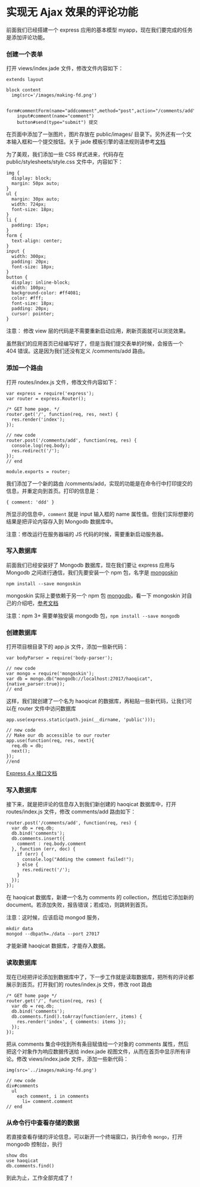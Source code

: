 # 实现无 Ajax 效果的评论功能 

前面我们已经搭建一个 express 应用的基本模型 myapp，现在我们要完成的任务是添加评论功能。

### 创建一个表单

打开 views/index.jade 文件，修改文件内容如下：

```
extends layout

block content
  img(src='/images/making-fd.png')

  form#commentForm(name="addcomment",method="post",action="/comments/add")
    input#comment(name="comment")
    button#send(type="submit") 提交
```

在页面中添加了一张图片，图片存放在 public/images/ 目录下。另外还有一个文本输入框和一个提交按钮。关于 jade 模板引擎的语法规则请参考[文档](http://jade-lang.com/)

为了美观，我们添加一些 CSS 样式进来，代码存在 public/stylesheets/style.css 文件中，内容如下：

```
img {
  display: block;
  margin: 50px auto;
}
ul {
  margin: 30px auto;
  width: 724px;
  font-size: 18px;
}
li {
  padding: 15px;
}
form {
  text-align: center;
}
input {
  width: 300px;
  padding: 20px;
  font-size: 18px;
}
button {
  display: inline-block;
  width: 100px;
  background-color: #ff4081;
  color: #fff;
  font-size: 18px;
  padding: 20px;
  cursor: pointer;
}
```

注意： 修改 view 层的代码是不需要重新启动应用，刷新页面就可以浏览效果。

虽然我们的应用首页已经编写好了，但是当我们提交表单的时候，会报告一个 404 错误。这是因为我们还没有定义 /comments/add 路由。

### 添加一个路由

打开 routes/index.js 文件，修改文件内容如下：

```
var express = require('express');
var router = express.Router();

/* GET home page. */
router.get('/', function(req, res, next) {
  res.render('index');
});

// new code
router.post('/comments/add', function(req, res) {
  console.log(req.body);
  res.redirect('/');
});
// end

module.exports = router;
```

我们添加了一个新的路由 /comments/add，实现的功能是在命令行中打印提交的信息，并重定向到首页。打印的信息是：

```
{ comment: 'ddd' }
```

所显示的信息中，`comment` 就是 input 输入框的 name 属性值。但我们实际想要的结果是把评论内容存入到 Mongodb 数据库中。

注意：修改运行在服务器端的 JS 代码的时候，需要重新启动服务器。

### 写入数据库

前面我们已经安装好了 Mongodb 数据库，现在我们要让 express 应用与 Mongodb 之间进行通信，我们先要安装一个 npm 包，名字是 [mongoskin](https://github.com/kissjs/node-mongoskin)

```
npm install --save mongoskin
```

mongoskin 实际上要依赖于另一个 npm 包 [mongodb](http://mongodb.github.io/node-mongodb-native/)，看一下 mongoskin 对自己的介绍吧，[参考文档](https://github.com/kissjs/node-mongoskin#origin-api-part)

注意：npm 3+ 需要单独安装 mongodb 包，`npm install --save mongodb`

### 创建数据库

打开项目根目录下的 app.js 文件，添加一些新代码：

```
var bodyParser = require('body-parser');

// new code
var mongo = require('mongoskin');
var db = mongo.db("mongodb://localhost:27017/haoqicat", {native_parser:true});
// end
```

这样，我们就创建了一个名为 haoqicat 的数据库，再粘贴一些新代码，让我们可以在 router 文件中访问数据库

```
app.use(express.static(path.join(__dirname, 'public')));

// new code
// Make our db accessible to our router
app.use(function(req, res, next){
  req.db = db;
  next();
});
//end
```

[Express 4.x 接口文档](http://expressjs.com/en/api.html)

### 写入数据库

接下来，就是把评论的信息存入到我们新创建的 haoqicat 数据库中，打开 routes/index.js 文件，修改 comments/add 路由如下：

```
router.post('/comments/add', function(req, res) {
  var db = req.db;
  db.bind('comments');
  db.comments.insert({
    comment : req.body.comment
  }, function (err, doc) {
    if (err) {
      console.log("Adding the comment failed!");
    } else {
      res.redirect('/');
    }
  });
});
```

在 haoqicat 数据库，新建一个名为 comments 的 collection，然后给它添加新的 document。若添加失败，报告错误；若成功，则跳转到首页。

注意：这时候，应该启动 mongod 服务，

```
mkdir data
mongod --dbpath=./data --port 27017
```

才能新建 haoqicat 数据库，才能存入数据。

### 读取数据库

现在已经把评论添加到数据库中了，下一步工作就是读取数据库，把所有的评论都展示到首页。打开我们的 routes/index.js 文件，修改 root 路由

```
/* GET home page */
router.get('/', function(req, res) {
  var db = req.db;
  db.bind('comments');
  db.comments.find().toArray(function(err, items) {
    res.render('index', { comments: items });
  });
});
```

把从 comments 集合中找到所有条目赋值给一个对象的 comments 属性，然后把这个对象作为响应数据传送给 index.jade 视图文件，从而在首页中显示所有评论。修改 views/index.jade 文件，添加一些新代码：

```
img(src='../images/making-fd.png')

// new code
div#comments
  ul
    each comment, i in comments
      li= comment.comment
// end
```

### 从命令行中查看存储的数据

若直接查看存储的评论信息，可以新开一个终端窗口，执行命令 `mongo`，打开 mongodb 控制台，执行

```
show dbs
use haoqicat
db.comments.find()
```

到此为止，工作全部完成了！
